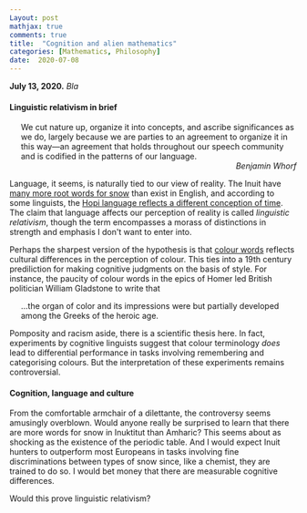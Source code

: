 ```yaml
---
Layout: post
mathjax: true
comments: true
title:  "Cognition and alien mathematics"
categories: [Mathematics, Philosophy]
date:  2020-07-08
---
```


**July 13, 2020.** *Bla*

#### Linguistic relativism in brief

<span style="padding-left: 20px; display:block">
We cut nature up, organize it into
concepts, and ascribe significances as we do, largely because we are
parties to an agreement to organize it in this way—an agreement that
holds throughout our speech community and is codified in the patterns
of our language.
</span>

<!-- We dissect nature along lines laid down by our native language. The
categories and types that we isolate from the world of phenomena we do
not find there because they stare every observer in the face; on the
contrary, the world is presented in a kaleidoscope flux of impressions
which has to be organized by our minds—and this means largely by the
linguistic systems of our minds. -->

<div style="text-align: right"><i>Benjamin Whorf</i> </div>

Language, it seems, is naturally tied to our view of reality.
The Inuit have
[many more root words for snow](https://en.wikipedia.org/wiki/Eskimo_words_for_snow)
than exist in English, and according to some linguists,
the
[Hopi language reflects a different conception of time](https://en.wikipedia.org/wiki/Hopi_time_controversy).
The claim that language affects our perception of reality is called
*linguistic relativism*, though the term encompasses a morass of
distinctions in strength and emphasis I don't want to enter into.

Perhaps the sharpest version of the hypothesis is that
[colour words](https://en.wikipedia.org/wiki/Linguistic_relativity_and_the_color_naming_debate)
reflects cultural differences in the perception of colour.
This ties into a 19th century prediliction for making cognitive
judgments on the basis of style.
For instance, the paucity of colour words in the epics of Homer led
British politician William Gladstone to write that

<span style="padding-left: 20px; display:block">
...the organ of color and its impressions were but partially
developed among the Greeks of the heroic age.
</span>

Pomposity and racism aside, there is a scientific thesis
here.
In fact, experiments by cognitive linguists suggest that colour
terminology *does* lead to differential performance in tasks involving
remembering and categorising colours.
But the interpretation of these experiments remains controversial.

#### Cognition, language and culture

From the comfortable armchair of a dilettante, the controversy seems
amusingly overblown.
Would anyone really be surprised to learn that there are more words
for snow in Inuktitut than Amharic?
This seems about as shocking as the existence of the periodic table.
And I would expect Inuit hunters to outperform most Europeans in tasks
involving fine discriminations between types of snow since, like a
chemist, they are trained to do so.
I would bet money that there are measurable cognitive differences.

Would this prove linguistic relativism?
